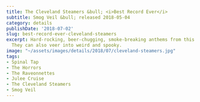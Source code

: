```yaml
---
title: The Cleveland Steamers &bull; <i>Best Record Ever</i>
subtitle: Smog Veil &bull; released 2018-05-04
category: details
publishDate: '2018-07-02'
slug: best-record-ever-cleveland-steamers
excerpt: Hard-rocking, beer-chugging, smoke-breaking anthems from this Cleveland couple.
  They can also veer into weird and spooky.
image: "~/assets/images/details/2018/07/cleveland-steamers.jpg"
tags:
- Spinal Tap
- The Horrors
- The Raveonnettes
- Julee Cruise
- The Cleveland Steamers
- Smog Veil
---
```


